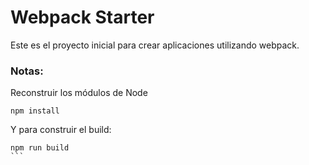 # Webpack Starter

Este es el proyecto inicial para crear aplicaciones utilizando webpack.

### Notas:
Reconstruir los módulos de Node
````
npm install
````
Y para construir el build:
````
npm run build
```